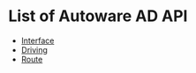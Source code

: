 # List of Autoware AD API

- [Interface](./api/interface/index.md)
- [Driving](./api/driving/index.md)
- [Route](./api/route/index.md)
